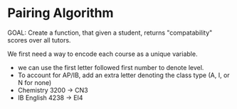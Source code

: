 # Pairing Algorithm

GOAL: Create a function, that given a student, returns "compatability" scores over all tutors.

We first need a way to encode each course as a unique variable.
- we can use the first letter followed first number to denote level.
- To account for AP/IB, add an extra letter denoting the class type (A, I, or N for none)
- Chemistry 3200 -> CN3
- IB English 4238 -> EI4

